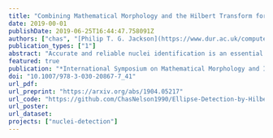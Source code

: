 ```yaml
---
title: "Combining Mathematical Morphology and the Hilbert Transform for Fully Automatic Nuclei Detection in Fluorescence Microscopy"
date: 2019-00-01
publishDate: 2019-06-25T16:44:47.758091Z
authors: ["chas", "[Philip T. G. Jackson](https://www.dur.ac.uk/computer.science/staff/profile/?id=13969)", "[Boguslaw Obara](https://community.dur.ac.uk/boguslaw.obara/)"]
publication_types: ["1"]
abstract: "Accurate and reliable nuclei identification is an essential part of quantification in microscopy. A range of mathematical and machine learning approaches are used but all methods have limitations. Such limitations include sensitivity to user parameters or a need for pre-processing in classical approaches or the requirement for relatively large amounts of training data in deep learning approaches. Here we demonstrate a new approach for nuclei detection that combines mathematical morphology with the Hilbert transform to detect the centres, sizes and orientations of elliptical objects. We evaluate this approach on datasets from the Broad Bioimage Benchmark Collection and compare it to established algorithms and previously published results. We show this new approach to outperform established classical approaches and be comparable in performance to deep-learning approaches. We believe this approach to be a competitive algorithm for nuclei detection in microscopy."
featured: true
publication: "*International Symposium on Mathematical Morphology and Its Applications to Signal and Image Processing. Lecture Notes in Computer Science*"
doi: "10.1007/978-3-030-20867-7_41"
url_pdf:
url_preprint: "https://arxiv.org/abs/1904.05217"
url_code: "https://github.com/ChasNelson1990/Ellipse-Detection-by-Hilbert-Edge-Detection-and-Ranging"
url_poster:
url_dataset:
projects: ["nuclei-detection"]
---
```

